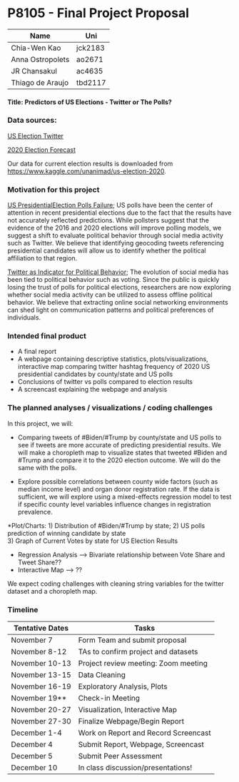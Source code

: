P8105 - Final Project Proposal
================

| Name             | Uni     |
| ---------------- | ------- |
| Chia-Wen Kao     | jck2183 |
| Anna Ostropolets | ao2671  |
| JR Chansakul     | ac4635  |
| Thiago de Araujo | tbd2117 |

#### Title: Predictors of US Elections - Twitter or The Polls?

### Data sources:

[US Election
Twitter](https://www.kaggle.com/manchunhui/us-election-2020-tweets?select=hashtag_joebiden.csv)

[2020 Election
Forecast](https://github.com/fivethirtyeight/data/tree/master/election-forecasts-2020)

Our data for current election results is downloaded from
<https://www.kaggle.com/unanimad/us-election-2020>.

### Motivation for this project

[US PresidentialElection Polls
Failure](https://news.northeastern.edu/2020/11/04/the-polls-were-still-way-off-in-the-2020-election-even-after-accounting-for-2016s-errors/);
US polls have been the center of attention in recent presidential
elections due to the fact that the results have not accurately reflected
predictions. While pollsters suggest that the evidence of the 2016 and
2020 elections will improve polling models, we suggest a shift to
evaluate political behavior through social media activity such as
Twitter. We believe that identifying geocoding tweets referencing
presidential candidates will allow us to identify whether the political
affiliation to that region.

[Twitter as Indicator for Political
Behavior](https://journals.plos.org/plosone/article?id=10.1371/journal.pone.0079449);
The evolution of social media has been tied to political behavior such
as voting. Since the public is quickly losing the trust of polls for
political elections, researchers are now exploring whether social media
activity can be utilized to assess offline political behavior. We
believe that extracting online social networking environments can shed
light on communication patterns and political preferences of
individuals.

### Intended final product

  - A final report
  - A webpage containing descriptive statistics, plots/visualizations,
    interactive map comparing twitter hashtag frequency of 2020 US
    presidential candidates by county/state and US polls
  - Conclusions of twitter vs polls compared to election results
  - A screencast explaining the webpage and analysis

### The planned analyses / visualizations / coding challenges

In this project, we will:

  - Comparing tweets of \#Biden/\#Trump by county/state and US polls to
    see if tweets are more accurate of predicting presidential results.
    We will make a choropleth map to visualize states that tweeted
    \#Biden and \#Trump and compare it to the 2020 election outcome. We
    will do the same with the polls.

  - Explore possible correlations between county wide factors (such as
    median income level) and organ donor registration rate. If the data
    is sufficient, we will explore using a mixed-effects regression
    model to test if specific county level variables influence changes
    in registration prevalence.

\*Plot/Charts: 1) Distribution of \#Biden/\#Trump by state; 2) US polls
prediction of winning candidate by state  
3\) Graph of Current Votes by state for US Election Results

  - Regression Analysis –\> Bivariate relationship between Vote Share
    and Tweet Share??
  - Interactive Map –\> ??

We expect coding challenges with cleaning string variables for the
twitter dataset and a choropleth map.

### Timeline

| Tentative Dates | Tasks                                |
| --------------- | ------------------------------------ |
| November 7      | Form Team and submit proposal        |
| November 8-12   | TAs to confirm project and datasets  |
| November 10-13  | Project review meeting: Zoom meeting |
| November 13-15  | Data Cleaning                        |
| November 16-19  | Exploratory Analysis, Plots          |
| November 19\*\* | Check-in Meeting                     |
| November 20-27  | Visualization, Interactive Map       |
| November 27-30  | Finalize Webpage/Begin Report        |
| December 1-4    | Work on Report and Record Screencast |
| December 4      | Submit Report, Webpage, Screencast   |
| December 5      | Submit Peer Assessment               |
| December 10     | In class discussion/presentations\!  |
